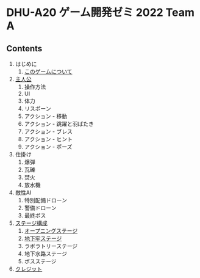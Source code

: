 # DHU-A20 ゲーム開発ゼミ 2022 Team A


## Contents

1. はじめに
    1. [このゲームについて](aboutGame.md)
1. [主人公](player.md)
    1. 操作方法
    1. UI
    1. 体力
    1. リスポーン
    1. アクション - 移動
    1. アクション - 跳躍と羽ばたき
    1. アクション - ブレス
    1. アクション - ヒント
    1. アクション - ポーズ
1. 仕掛け
    1. 爆弾
    1. 瓦礫
    1. 焚火
    1. 放水機
1. 敵性AI
    1. 特別配備ドローン
    1. 警備ドローン
    1. 最終ボス
1. [ステージ構成](stages.md)
    1. [オープニングステージ](stages/opening.md)
    1. [地下牢ステージ](stages/gaolStage.md)
    1. ラボラトリーステージ
    1. 地下水路ステージ
    1. ボスステージ
1. [クレジット](credit.md)
